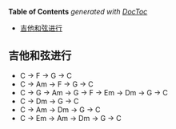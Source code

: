 <!-- START doctoc generated TOC please keep comment here to allow auto update -->
<!-- DON'T EDIT THIS SECTION, INSTEAD RE-RUN doctoc TO UPDATE -->
**Table of Contents**  *generated with [DocToc](https://github.com/thlorenz/doctoc)*

- [吉他和弦进行](#%E5%90%89%E4%BB%96%E5%92%8C%E5%BC%A6%E8%BF%9B%E8%A1%8C)

<!-- END doctoc generated TOC please keep comment here to allow auto update -->

## 吉他和弦进行

- C → F → G → C
- C → Am → F → G → C
- C → G → Am → G → F → Em → Dm → G → C
- C → Dm → G → C
- C → Am → Dm → G → C
- C → Em → Am → Dm → G → C
